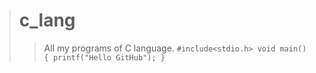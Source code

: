 ># c_lang
>>All my programs of C language.
`
#include<stdio.h>
void main()
{
  printf("Hello GitHub");
}
`
